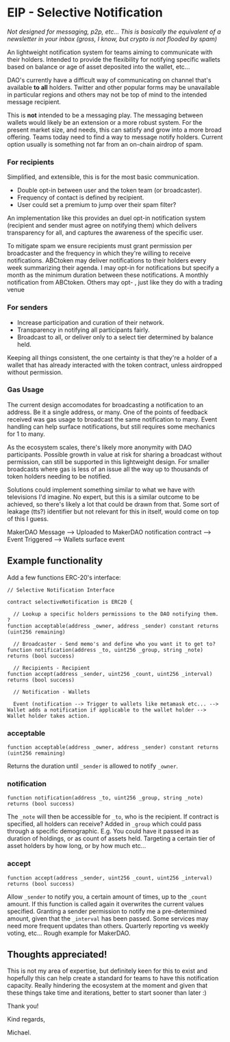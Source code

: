 # EIP - Selective Notification

*Not designed for messaging, p2p, etc... This is basically the equivalent of a newsletter in your inbox (gross, I know, but crypto is not flooded by spam)*

An lightweight notification system for teams aiming to communicate with their holders. Intended to provide the flexibility for notifying specific wallets based on balance or age of asset deposited into the wallet, etc...

DAO's currently have a difficult way of communicating on channel that's available **to all** holders. Twitter and other popular forms may be unavailable in particular regions and others may not be top of mind to the intended message recipient.

This is **not** intended to be a messaging play. The messaging between wallets would likely be an extension or a more robust system. For the present market size, and needs, this can satisfy and grow into a more broad offering. Teams today need to find a way to message notify holders. Current option usually is something not far from an on-chain airdrop of spam.

### For recipients

Simplified, and extensible, this is for the most basic communication.

* Double opt-in between user and the token team (or broadcaster).
* Frequency of contact is defined by recipient.
* User could set a premium to jump over their spam filter?

An implementation like this provides an duel opt-in notification system (recipient and sender must agree on notifying them) which delivers transparency for all, and captures the awareness of the specific user.

To mitigate spam we ensure recipients must grant permission per broadcaster and the frequency in which they're willing to receive notifications. ABCtoken may deliver notifications to their holders every week summarizing their agenda. I may opt-in for notifications but specify a month as the minimum duration between these notifications. A monthly notification from ABCtoken. Others may opt- , just like they do with a trading venue  

### For senders


* Increase participation and curation of their network.
* Transparency in notifying all participants fairly.
* Broadcast to all, or deliver only to a select tier determined by balance held.

Keeping all things consistent, the one certainty is that they're a holder of a wallet that has already interacted with the token contract, unless airdropped without permission.

### Gas Usage

The current design accomodates for broadcasting a notification to an address. Be it a single address, or many. One of the points of feedback received was gas usage to broadcast the same notification to many. Event handling can help surface notifications, but still requires some mechanics for 1 to many.

As the ecosystem scales, there's likely more anonymity with DAO participants. Possible growth in value at risk for sharing a broadcast without permission, can still be supported in this lightweight design. For smaller broadcasts where gas is less of an issue all the way up to thousands of token holders needing to be notified.

Solutions could implement something similar to what we have with televisions I'd imagine. No expert, but this is a similar outcome to be achieved, so there's likely a lot that could be drawn from that. Some sort of leakage (tts?) identifier but not relevant for this in itself, would come on top of this I guess.

MakerDAO Message --> Uploaded to MakerDAO notification contract --> Event Triggered --> Wallets surface event

## Example functionality
Add a few functions ERC-20's interface:
```solidity
// Selective Notification Interface

contract selectiveNotification is ERC20 {

  // Lookup a specific holders permissions to the DAO notifying them. ?
function acceptable(address _owner, address _sender) constant returns (uint256 remaining)

  // Broadcaster - Send memo's and define who you want it to get to?
function notification(address _to, uint256 _group, string _note) returns (bool success)

  // Recipients - Recipient 
function accept(address _sender, uint256 _count, uint256 _interval) returns (bool success)

  // Notification - Wallets
  
  Event (notification --> Trigger to wallets like metamask etc... --> Wallet adds a notification if applicable to the wallet holder --> Wallet holder takes action.
```


### acceptable
```solidity
function acceptable(address _owner, address _sender) constant returns (uint256 remaining)
```
Returns the duration until ```_sender``` is allowed to notify ```_owner```.

### notification
```solidity
function notification(address _to, uint256 _group, string _note) returns (bool success)
```
The ```_note``` will then be accessible for ```_to```, who is the recipient. If contract is specified, all holders can receive? Added in ```_group``` which could pass through a specific demographic. E.g. You could have it passed in as duration of holdings, or as count of assets held. Targeting a certain tier of asset holders by how long, or by how much etc...

### accept
```solidity
function accept(address _sender, uint256 _count, uint256 _interval) returns (bool success)
```
Allow ```_sender``` to notify you, a certain amount of times, up to the ```_count``` amount. If this function is called again it overwrites the current values specified. Granting a sender permission to notify me a pre-determined amount, given that the ```_interval``` has been passed. Some services may need more frequent updates than others. Quarterly reporting vs weekly voting, etc... Rough example for MakerDAO.

## Thoughts appreciated!
This is not my area of expertise, but definitely keen for this to exist and hopefully this can help create a standard for teams to have this notification capacity. Really hindering the ecosystem at the moment and given that these things take time and iterations, better to start sooner than later :)

Thank you!

Kind regards,

Michael.
